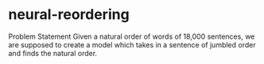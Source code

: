 # neural-reordering
Problem Statement
Given a natural order of words of 18,000 sentences, we are supposed to create a model which takes in a sentence of jumbled order and finds the natural order.

